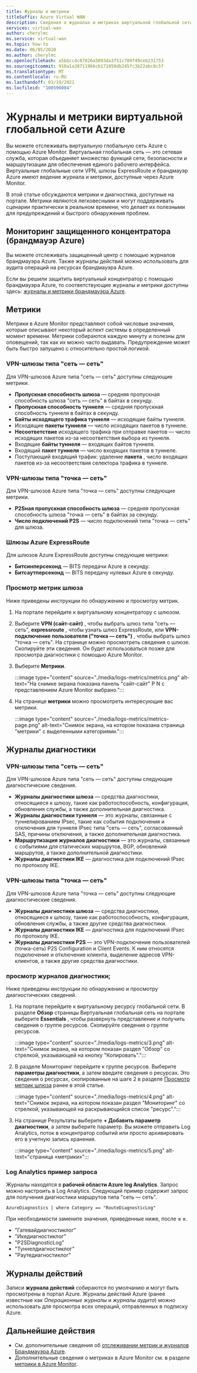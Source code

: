 ```yaml
---
title: Журналы и метрики
titleSuffix: Azure Virtual WAN
description: Сведения о журналах и метриках виртуальной глобальной сети Azure
services: virtual-wan
author: cherylmc
ms.service: virtual-wan
ms.topic: how-to
ms.date: 06/05/2020
ms.author: cherylmc
ms.openlocfilehash: a5bbcc4c07826a5093da3f51c709f49ceb231753
ms.sourcegitcommit: 910a1a38711966cb171050db245fc3b22abc8c5f
ms.translationtype: MT
ms.contentlocale: ru-RU
ms.lasthandoff: 03/19/2021
ms.locfileid: "100596084"
---
```

# <a name="azure-virtual-wan-logs-and-metrics"></a>Журналы и метрики виртуальной глобальной сети Azure

Вы можете отслеживать виртуальную глобальную сеть Azure с помощью Azure Monitor. Виртуальная глобальная сеть — это сетевая служба, которая объединяет множество функций сети, безопасности и маршрутизации для обеспечения единого рабочего интерфейса. Виртуальные глобальные сети VPN, шлюзы ExpressRoute и брандмауэр Azure имеют ведение журнала и метрики, доступные через Azure Monitor.

В этой статье обсуждаются метрики и диагностика, доступные на портале. Метрики являются легковесными и могут поддерживать сценарии практически в реальном времени, что делает их полезными для предупреждений и быстрого обнаружения проблем.

## <a name="monitoring-secured-hub-azure-firewall"></a>Мониторинг защищенного концентратора (брандмауэр Azure) 

Вы можете отслеживать защищенный центр с помощью журналов брандмауэра Azure. Также журналы действий можно использовать для аудита операций на ресурсах брандмауэра Azure.

Если вы решили защитить виртуальный концентратор с помощью брандмауэра Azure, то соответствующие журналы и метрики доступны здесь: [журналы и метрики брандмауэра Azure](../firewall/logs-and-metrics.md).

## <a name="metrics"></a>Метрики

Метрики в Azure Monitor представляют собой числовые значения, которые описывают некоторый аспект системы в определенный момент времени. Метрики собираются каждую минуту и полезны для оповещений, так как их можно часто выдавать. Предупреждение может быть быстро запущено с относительно простой логикой.

### <a name="site-to-site-vpn-gateways"></a>VPN-шлюзы типа "сеть — сеть"

Для VPN-шлюзов Azure типа "сеть — сеть" доступны следующие метрики.

* **Пропускная способность шлюза** — средняя пропускная способность шлюза "сеть — сеть" в байтах в секунду.
* **Пропускная способность туннеля** — средняя пропускная способность туннеля в байтах в секунду.
* **Байты исходящего трафика туннеля** — исходящие байты туннеля. 
* Исходящие **пакеты туннеля** — число исходящих пакетов в туннеле. 
* **Несоответствие** исходящего трафика при отправке пакетов — число исходящих пакетов из-за несоответствия выбора из туннеля. 
* Входящие **байты туннеля** — входящих байтов туннеля. 
* Входящий **пакет туннеля** — число входящих пакетов в туннеле. 
* Поступающий входящий трафик: удаление **пакета** , число входящих пакетов из-за несоответствия селектора трафика в туннеле. 

### <a name="point-to-site-vpn-gateways"></a>VPN-шлюзы типа "точка — сеть"

Для VPN-шлюзов Azure типа "точка — сеть" доступны следующие метрики.

* **P2Sная пропускная способность шлюза** — средняя пропускная способность шлюза "точка — сеть" в байтах за секунду.
* **Число подключений P2S** — число подключений типа "точка — сеть" для шлюза.

### <a name="azure-expressroute-gateways"></a>Шлюзы Azure ExpressRoute

Для шлюзов Azure ExpressRoute доступны следующие метрики:

* **Битсинперсеконд** — BITS передачи Azure в секунду.
* **Битсаутперсеконд** — BITS передачу нулевых Azure в секунду.

### <a name="view-gateway-metrics"></a><a name="metrics-steps"></a>Просмотр метрик шлюза

Ниже приведены инструкции по обнаружению и просмотру метрик.

1. На портале перейдите к виртуальному концентратору с шлюзом.

2. Выберите **VPN (сайт-сайт)** , чтобы выбрать шлюз типа "сеть — сеть", **expressroute** , чтобы узнать шлюз ExpressRoute, или **VPN-подключение пользователя ("точка — сеть")** , чтобы выбрать шлюз "точка — сеть". На странице можно просмотреть сведения о шлюзе. Скопируйте эти сведения. Он будет использоваться позже для просмотра диагностики с помощью Azure Monitor.

3. Выберите **Метрики**.

   :::image type="content" source="./media/logs-metrics/metrics.png" alt-text="На снимке экрана показана панель &quot;сайт-сайт&quot; P N с представлением Azure Monitor выбрано.":::

4. На странице **метрики** можно просмотреть интересующие вас метрики.

   :::image type="content" source="./media/logs-metrics/metrics-page.png" alt-text="Снимок экрана, на котором показана страница &quot;метрики&quot; с выделенными категориями.":::

## <a name="diagnostic-logs"></a><a name="diagnostic"></a>Журналы диагностики

### <a name="site-to-site-vpn-gateways"></a>VPN-шлюзы типа "сеть — сеть"

Для VPN-шлюзов Azure типа "сеть — сеть" доступны следующие диагностические сведения.

* **Журналы диагностики шлюза** — средства диагностики, относящиеся к шлюзу, такие как работоспособность, конфигурация, обновления службы, а также дополнительная диагностика.
* **Журналы диагностики туннеля** — это журналы, связанные с туннелированием IPsec, такие как события подключения и отключения для туннеля IPsec типа "сеть — сеть", согласованный SAS, причины отключения, а также дополнительная диагностика.
* **Маршрутизация журналов диагностики** — это журналы, связанные с событиями для статических маршрутов, BGP, обновлений маршрутов, а также дополнительной диагностики.
* **Журналы диагностики IKE** — диагностика для подключений IPsec по протоколу IKE.

### <a name="point-to-site-vpn-gateways"></a>VPN-шлюзы типа "точка — сеть"

Для VPN-шлюзов Azure типа "точка — сеть" доступны следующие диагностические сведения.

* **Журналы диагностики шлюза** — средства диагностики, относящиеся к шлюзу, такие как работоспособность, конфигурация, обновления службы, а также другие средства диагностики.
* **Журналы диагностики IKE** — диагностика для подключений IPsec по протоколу IKE.
* **Журналы диагностики P2S** — это VPN-подключение пользователей (точка-сеть) P2S Configuration и Client Events. К ним относятся подключение и отключение клиента, выделение адресов VPN-клиентов, а также другие средства диагностики.

### <a name="view-diagnostic-logs"></a><a name="diagnostic-steps"></a>просмотр журналов диагностики;

Ниже приведены инструкции по обнаружению и просмотру диагностических сведений.

1. На портале перейдите к виртуальному ресурсу глобальной сети. В разделе **Обзор** страницы Виртуальная глобальная сеть на портале выберите **Essentials** , чтобы развернуть представление и получить сведения о группе ресурсов. Скопируйте сведения о группе ресурсов.

   :::image type="content" source="./media/logs-metrics/3.png" alt-text="Снимок экрана, на котором показан раздел &quot;Обзор&quot; со стрелкой, указывающей на кнопку &quot;Копировать&quot;.":::

2. В разделе Мониторинг перейдите к группе ресурсов. Выберите **параметры диагностики**, а затем введите сведения о ресурсах. Это сведения о ресурсах, скопированные на шаге 2 в разделе [Просмотр метрик шлюза](#metrics-steps) ранее в этой статье.

   :::image type="content" source="./media/logs-metrics/4.png" alt-text="Снимок экрана, на котором показан раздел &quot;Мониторинг&quot; со стрелкой, указывающей на раскрывающийся список &quot;ресурс&quot;.":::

3. На странице Результаты выберите **+ Добавить параметр диагностики**, а затем выберите параметр. Вы можете отправить Log Analytics, поток в концентратор событий или просто архивировать его в учетную запись хранения.

   :::image type="content" source="./media/logs-metrics/5.png" alt-text="страница «метрики»":::

### <a name="log-analytics-sample-query"></a><a name="sample-query"></a>Log Analytics пример запроса

Журналы находятся в **рабочей области Azure log Analytics**. Запрос можно настроить в Log Analytics. Следующий пример содержит запрос для получения диагностики маршрутов типа "сеть — сеть".

```AzureDiagnostics | where Category == "RouteDiagnosticLog"```

При необходимости замените значения, приведенные ниже, после **= =**.

* "Гатевайдиагностиклог"
* "Икедиагностиклог"
* "P2SDiagnosticLog"
* "Туннелдиагностиклог"
* "Раутедиагностиклог"

## <a name="activity-logs"></a><a name="activity-logs"></a>Журналы действий

Записи **журнала действий** собираются по умолчанию и могут быть просмотрены в портал Azure. Журналы действий Azure (ранее известные как *Операционные журналы* и *журналы аудита*) можно использовать для просмотра всех операций, отправленных в подписку Azure.

## <a name="next-steps"></a>Дальнейшие действия

* См. дополнительные сведения об [отслеживании метрик и журналов Брандмауэра Azure](../firewall/firewall-diagnostics.md).
* Дополнительные сведения о метриках в Azure Monitor см. в разделе [метрики в Azure Monitor](../azure-monitor/essentials/data-platform-metrics.md).
